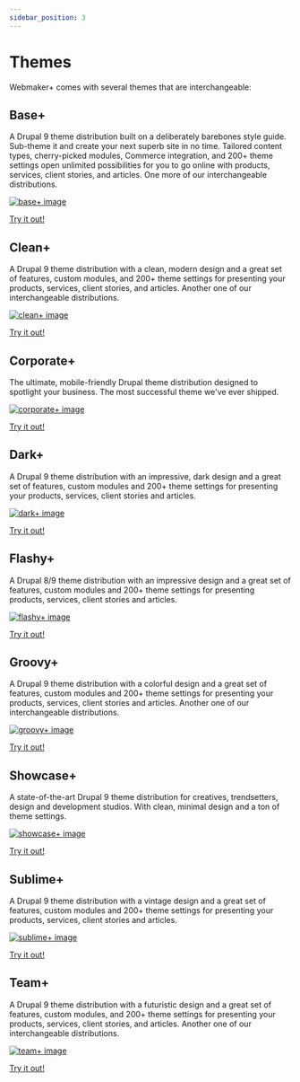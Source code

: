 ```yaml
---
sidebar_position: 3
---
```


# Themes

Webmaker+ comes with several themes that are interchangeable:

## Base+

A Drupal 9 theme distribution built on a deliberately barebones style guide. Sub-theme it and create your next superb site in no time. Tailored content types, cherry-picked modules, Commerce integration, and 200+ theme settings open unlimited possibilities for you to go online with products, services, client stories, and articles. One more of our interchangeable distributions.

[![base+ image](./img/landing-page-1.base.webmaker.png)](https://base.webmaker.plus/)


<a className="button button--secondary button--lg" href="https://base.webmaker.plus/">
Try it out! </a>

## Clean+

A Drupal 9 theme distribution with a clean, modern design and a great set of features, custom modules, and 200+ theme settings for presenting your products, services, client stories, and articles. Another one of our interchangeable distributions.

[![clean+ image](./img/landing-page-3.clean.webmaker.png)](https://clean.webmaker.plus/)


<a className="button button--secondary button--lg" href="https://clean.webmaker.plus/">
Try it out! </a>

## Corporate+

The ultimate, mobile-friendly Drupal theme distribution designed to spotlight your business. The most successful theme we've ever shipped.

[![corporate+ image](./img/landing-page-6.corporate.webmaker.png)](https://corporate.webmaker.plus/)

<a className="button button--secondary button--lg" href="https://corporate.webmaker.plus/">
Try it out! </a>

## Dark+

A Drupal 9 theme distribution with an impressive, dark design and a great set of features, custom modules and 200+ theme settings for presenting your products, services, client stories and articles.

[![dark+ image](./img/landing-page-6.dark.webmaker.png)](https://dark.webmaker.plus/)

<a className="button button--secondary button--lg" href="https://dark.webmaker.plus/">
Try it out! </a>

## Flashy+

A Drupal 8/9 theme distribution with an impressive design and a great set of features, custom modules and 200+ theme settings for presenting products, services, client stories and articles.

[![flashy+ image](./img/landing-page-2.flashy.webmaker.png)](https://flashy.webmaker.plus/)

<a className="button button--secondary button--lg" href="https://flashy.webmaker.plus/">
Try it out! </a>

## Groovy+

A Drupal 9 theme distribution with a colorful design and a great set of features, custom modules and 200+ theme settings for presenting your products, services, client stories and articles. Another one of our interchangeable distributions.

[![groovy+ image](./img/landing-page-6.groovy.webmaker.png)](https://groovy.webmaker.plus/)

<a className="button button--secondary button--lg" href="https://groovy.webmaker.plus/">
Try it out! </a>

## Showcase+

A state-of-the-art Drupal 9 theme distribution for creatives, trendsetters, design and development studios. With clean, minimal design and a ton of theme settings.

[![showcase+ image](./img/landing-page-6.showcase.webmaker.png)](https://showcase.webmaker.plus/)

<a className="button button--secondary button--lg" href="https://showcase.webmaker.plus/">
Try it out! </a>


## Sublime+

A Drupal 9 theme distribution with a vintage design and a great set of features, custom modules and 200+ theme settings for presenting your products, services, client stories and articles.

[![sublime+ image](./img/landing-page-1.sublime.webmaker.png)](https://sublime.webmaker.plus/)

<a className="button button--secondary button--lg" href="https://sublime.webmaker.plus/">
Try it out! </a>

## Team+

A Drupal 9 theme distribution with a futuristic design and a great set of features, custom modules, and 200+ theme settings for presenting your products, services, client stories, and articles. Another one of our interchangeable distributions.

[![team+ image](./img/landing-page-6.team.webmaker.png)](https://team.webmaker.plus/)

<a className="button button--secondary button--lg" href="https://team.webmaker.plus/">
Try it out! </a>
